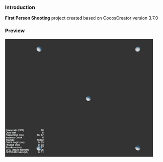 ### Introduction
**First Person Shooting** project created based on CocosCreator version 3.7.0

### Preview
![image](../../../gif/202201/2022012084.gif)